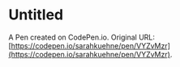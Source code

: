 # Untitled

A Pen created on CodePen.io. Original URL: [https://codepen.io/sarahkuehne/pen/VYZvMzr](https://codepen.io/sarahkuehne/pen/VYZvMzr).

